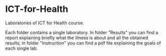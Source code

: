 # ICT-for-Health
 Laboratories of ICT for Health course.
 
 Each folder contains a single laboratory. In folder "Results" you can find a report explaining briefly what the illness is about and all the obtained results; in folder "Instruction" you can find a pdf file explaining the goals of each single lab.
